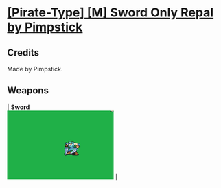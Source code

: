 # [\[Pirate-Type\] \[M\] Sword Only Repal by Pimpstick](./)
## Credits

Made by Pimpstick.

## Weapons

| <b>Sword</b><br/><img alt="Sword animation" src="./1.%20Sword/Sword.gif"/> |

